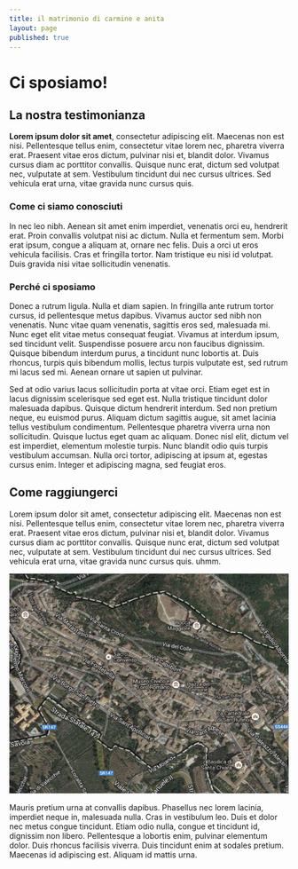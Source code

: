 ```yaml
---
title: il matrimonio di carmine e anita
layout: page
published: true
---
```


# Ci sposiamo!

## La nostra testimonianza

**Lorem ipsum dolor sit amet**, consectetur adipiscing elit. Maecenas non est nisi. Pellentesque tellus enim, consectetur vitae lorem nec, pharetra viverra erat. Praesent vitae eros dictum, pulvinar nisi et, blandit dolor. Vivamus cursus diam ac porttitor convallis. Quisque nunc erat, dictum sed volutpat nec, vulputate at sem. Vestibulum tincidunt dui nec cursus ultrices. Sed vehicula erat urna, vitae gravida nunc cursus quis.

### Come ci siamo conosciuti

In nec leo nibh. Aenean sit amet enim imperdiet, venenatis orci eu, hendrerit erat. Proin convallis volutpat nisi ac dictum. Nulla et fermentum sem. Morbi erat ipsum, congue a aliquam at, ornare nec felis. Duis a orci ut eros vehicula facilisis. Cras et fringilla tortor. Nam tristique eu nisi id volutpat. Duis gravida nisi vitae sollicitudin venenatis.


### Perché ci sposiamo

Donec a rutrum ligula. Nulla et diam sapien. In fringilla ante rutrum tortor cursus, id pellentesque metus dapibus. Vivamus auctor sed nibh non venenatis. Nunc vitae quam venenatis, sagittis eros sed, malesuada mi. Nunc eget elit vitae metus consequat feugiat. Vivamus at interdum ipsum, sed tincidunt velit. Suspendisse posuere arcu non faucibus dignissim. Quisque bibendum interdum purus, a tincidunt nunc lobortis at. Duis rhoncus, turpis quis bibendum mollis, lectus turpis vulputate est, sed rutrum mi lacus sed mi. Aenean ornare ut sapien ut pulvinar.

Sed at odio varius lacus sollicitudin porta at vitae orci. Etiam eget est in lacus dignissim scelerisque sed eget est. Nulla tristique tincidunt dolor malesuada dapibus. Quisque dictum hendrerit interdum. Sed non pretium neque, eu euismod purus. Aliquam dictum sagittis augue, sit amet lacinia tellus vestibulum condimentum. Pellentesque pharetra viverra urna non sollicitudin. Quisque luctus eget quam ac aliquam. Donec nisl elit, dictum vel est imperdiet, elementum molestie turpis. Nunc blandit odio quis turpis vestibulum accumsan. Nulla orci tortor, adipiscing at ipsum at, egestas cursus enim. Integer et adipiscing magna, sed feugiat eros.


## Come raggiungerci

Lorem ipsum dolor sit amet, consectetur adipiscing elit. Maecenas non est nisi. Pellentesque tellus enim, consectetur vitae lorem nec, pharetra viverra erat. Praesent vitae eros dictum, pulvinar nisi et, blandit dolor. Vivamus cursus diam ac porttitor convallis. Quisque nunc erat, dictum sed volutpat nec, vulputate at sem. Vestibulum tincidunt dui nec cursus ultrices. Sed vehicula erat urna, vitae gravida nunc cursus quis. uhmm.


![](img/mappa.png)

Mauris pretium urna at convallis dapibus. Phasellus nec lorem lacinia, imperdiet neque in, malesuada nulla. Cras in vestibulum leo. Duis et dolor nec metus congue tincidunt. Etiam odio nulla, congue et tincidunt id, dignissim non libero. Pellentesque a lobortis enim, pulvinar elementum dolor. Duis rhoncus facilisis viverra. Duis tincidunt enim at sodales pretium. Maecenas id adipiscing est. Aliquam id mattis urna.